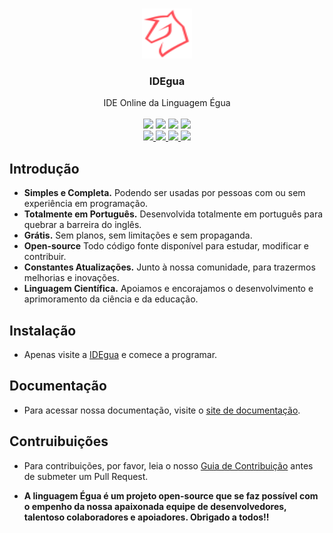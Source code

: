 <br />
<p align="center">
  <img src="./assets/logo_egua.svg" alt="egua" width="80px" height="80px">

  <h3 align="center">IDEgua</h3>

  <p align="center">
    IDE Online da Linguagem Égua
    <br />
    <br />
    <img src="https://img.shields.io/github/issues/eguadev/idegua" />
    <img src="https://img.shields.io/github/stars/eguadev/idegua" />
    <img src="https://img.shields.io/github/forks/eguadev/idegua" />
    <img src="https://img.shields.io/github/license/eguadev/idegua" />
    <br />
    <a href="https://twitter.com/eguadev"target="_blank"> <img src="https://img.shields.io/badge/-Twitter-1ca0f1?style=flat&labelColor=1ca0f1&logo=twitter&logoColor=white&link=Twitter" href="https://twitter.com/eguadev">
    <a href="https://www.instagram.com/eguadev/"target="_blank"><img src="https://img.shields.io/badge/-Instagram-c13584?style=flat&labelColor=c13584&logo=instagram&logoColor=white">
    <a href="https://www.youtube.com/channel/UCDgGUdR_6hZ6lfVaQbkQPLw"target="_blank"><img src="https://img.shields.io/badge/-YouTube-ff0000?style=flat-square&labelColor=ff0000&logo=youtube&logoColor=white">
    <a href="https://www.linkedin.com/company/eguadev/"target="_blank"><img src="https://img.shields.io/badge/-LinkedIn-blue?style=flat&logo=Linkedin&logoColor=white"> </a>
  </p>
</p>

## Introdução
- **Simples e Completa.** Podendo ser usadas por pessoas com ou sem experiência em programação.
- **Totalmente em Português.** Desenvolvida totalmente em português para quebrar a barreira do inglês.
- **Grátis.** Sem planos, sem limitações e sem propaganda.
- **Open-source** Todo código fonte disponível para estudar, modificar e contribuir.
- **Constantes Atualizações.** Junto à nossa comunidade, para trazermos melhorias e inovações.
- **Linguagem Científica.** Apoiamos e encorajamos o desenvolvimento e aprimoramento da ciência e da educação.

## Instalação

- Apenas visite a [IDEgua](https://egua.dev/idegua/) e comece a programar.

## Documentação

- Para acessar nossa documentação, visite o [site de documentação](https://egua.dev/docs).

## Contruibuições

* Para contribuições, por favor, leia o nosso [Guia de Contribuição](https://github.com/eguadev/egua/blob/master/.github/CONTRIBUTING.md) antes de submeter um Pull Request.

- <strong> A linguagem Égua é um projeto open-source que se faz possível com o empenho da nossa apaixonada equipe de desenvolvedores, talentoso colaboradores e apoiadores. Obrigado a todos!!<strong>